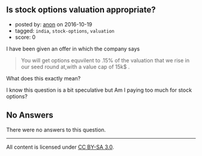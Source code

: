 ## Is stock options valuation appropriate?

- posted by: [anon](https://stackexchange.com/users/4079264/anon) on 2016-10-19
- tagged: `india`, `stock-options`, `valuation`
- score: 0

I have been given an offer in which the company says

> You will get options equvilent  to .15% of the valuation that we rise in our seed round at,with a value cap of 15k$ . 

What does this exactly mean?

I know this question is a bit speculative but Am I paying too much for stock options? 

## No Answers

There were no answers to this question.


---

All content is licensed under [CC BY-SA 3.0](https://creativecommons.org/licenses/by-sa/3.0/).
